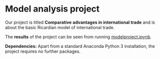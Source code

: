 # Model analysis project

Our project is titled **Comparative advantages in international trade** and is about the basic Ricardian model of international trade.

The **results** of the project can be seen from running [modelproject.ipynb](modelproject.ipynb).

**Dependencies:** Apart from a standard Anaconda Python 3 installation, the project requires no further packages.
